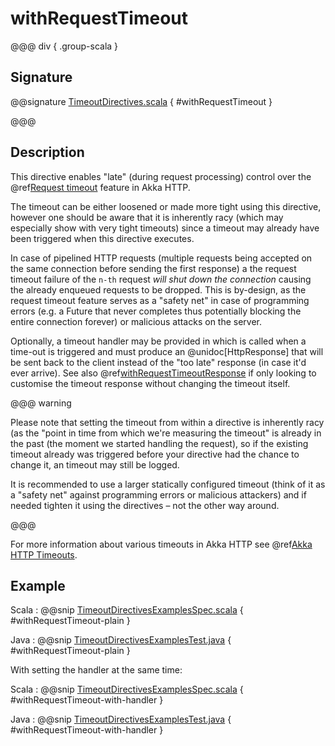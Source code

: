 # withRequestTimeout

@@@ div { .group-scala }

## Signature

@@signature [TimeoutDirectives.scala]($akka-http$/akka-http/src/main/scala/akka/http/scaladsl/server/directives/TimeoutDirectives.scala) { #withRequestTimeout }

@@@

## Description

This directive enables "late" (during request processing) control over the @ref[Request timeout](../../../common/timeouts.md#request-timeout) feature in Akka HTTP.

The timeout can be either loosened or made more tight using this directive, however one should be aware that it is
inherently racy (which may especially show with very tight timeouts) since a timeout may already have been triggered
when this directive executes.

In case of pipelined HTTP requests (multiple requests being accepted on the same connection before sending the first response)
a the request timeout failure of the `n-th` request *will shut down the connection* causing the already enqueued requests
to be dropped. This is by-design, as the request timeout feature serves as a "safety net" in case of programming errors
(e.g. a Future that never completes thus potentially blocking the entire connection forever) or malicious attacks on the server.

Optionally, a timeout handler may be provided in which is called when a time-out is triggered and must produce an
@unidoc[HttpResponse] that will be sent back to the client instead of the "too late" response (in case it'd ever arrive).
See also @ref[withRequestTimeoutResponse](withRequestTimeoutResponse.md) if only looking to customise the timeout response without changing the timeout itself.

@@@ warning

Please note that setting the timeout from within a directive is inherently racy (as the "point in time from which
we're measuring the timeout" is already in the past (the moment we started handling the request), so if the existing
timeout already was triggered before your directive had the chance to change it, an timeout may still be logged.

It is recommended to use a larger statically configured timeout (think of it as a "safety net" against programming errors
or malicious attackers) and if needed tighten it using the directives – not the other way around.

@@@

For more information about various timeouts in Akka HTTP see @ref[Akka HTTP Timeouts](../../../common/timeouts.md).

## Example

Scala
:   @@snip [TimeoutDirectivesExamplesSpec.scala]($test$/scala/docs/http/scaladsl/server/directives/TimeoutDirectivesExamplesSpec.scala) { #withRequestTimeout-plain }

Java
:   @@snip [TimeoutDirectivesExamplesTest.java]($test$/java/docs/http/javadsl/server/directives/TimeoutDirectivesExamplesTest.java) { #withRequestTimeout-plain }


With setting the handler at the same time:

Scala
:  @@snip [TimeoutDirectivesExamplesSpec.scala]($test$/scala/docs/http/scaladsl/server/directives/TimeoutDirectivesExamplesSpec.scala) { #withRequestTimeout-with-handler }

Java
:  @@snip [TimeoutDirectivesExamplesTest.java]($test$/java/docs/http/javadsl/server/directives/TimeoutDirectivesExamplesTest.java) { #withRequestTimeout-with-handler }
